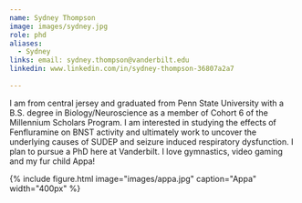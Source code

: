 ```yaml
---
name: Sydney Thompson
image: images/sydney.jpg
role: phd
aliases:
  - Sydney
links: email: sydney.thompson@vanderbilt.edu
linkedin: www.linkedin.com/in/sydney-thompson-36807a2a7
   
---
```

I am from central jersey and graduated from Penn State University with a B.S. degree in Biology/Neuroscience as a member of Cohort 6 of the Millennium Scholars Program. I am interested in studying the effects of Fenfluramine on BNST activity and ultimately work to uncover the underlying causes of SUDEP and seizure induced respiratory dysfunction. I plan to pursue a PhD here at Vanderbilt. I love gymnastics, video gaming and my fur child Appa!


{%
  include figure.html
  image="images/appa.jpg"
  caption="Appa"
  width="400px"
%}

